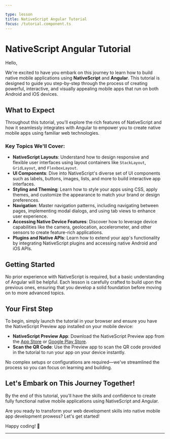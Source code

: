 ```yaml
---

type: lesson  
title: NativeScript Angular Tutorial  
focus: /tutorial.component.ts  
---
```


# NativeScript Angular Tutorial

Hello,

We're excited to have you embark on this journey to learn how to build native mobile applications using **NativeScript** and **Angular**. This tutorial is designed to guide you step-by-step through the process of creating powerful, interactive, and visually appealing mobile apps that run on both Android and iOS devices.

## What to Expect

Throughout this tutorial, you'll explore the rich features of NativeScript and how it seamlessly integrates with Angular to empower you to create native mobile apps using familiar web technologies.

### Key Topics We'll Cover:

- **NativeScript Layouts**: Understand how to design responsive and flexible user interfaces using layout containers like `StackLayout`, `GridLayout`, and `FlexboxLayout`.
- **UI Components**: Dive into NativeScript's diverse set of UI components such as labels, buttons, images, lists, and more to build interactive app interfaces.
- **Styling and Theming**: Learn how to style your apps using CSS, apply themes, and customize the appearance to match your brand or design preferences.
- **Navigation**: Master navigation patterns, including navigating between pages, implementing modal dialogs, and using tab views to enhance user experience.
- **Accessing Native Device Features**: Discover how to leverage device capabilities like the camera, geolocation, accelerometer, and other sensors to create feature-rich applications.
- **Plugins and Native APIs**: Learn how to extend your app's functionality by integrating NativeScript plugins and accessing native Android and iOS APIs.

## Getting Started

No prior experience with NativeScript is required, but a basic understanding of Angular will be helpful. Each lesson is carefully crafted to build upon the previous ones, ensuring that you develop a solid foundation before moving on to more advanced topics.

## Your First Step

To begin, simply launch the tutorial in your browser and ensure you have the NativeScript Preview app installed on your mobile device:

- **NativeScript Preview App**: Download the NativeScript Preview app from the [App Store](https://apps.apple.com/us/app/nativescript-preview/id1264484702) or [Google Play Store](https://play.google.com/store/apps/details?id=org.nativescript.preview.android).
- **Scan the QR Code**: Use the Preview app to scan the QR code provided in the tutorial to run your app on your device instantly.

No complex setups or configurations are required—we've streamlined the process so you can focus on learning and building.

## Let's Embark on This Journey Together!

By the end of this tutorial, you'll have the skills and confidence to create fully functional native mobile applications using NativeScript and Angular.

Are you ready to transform your web development skills into native mobile app development prowess? Let's get started!

Happy coding! 🎉

---
